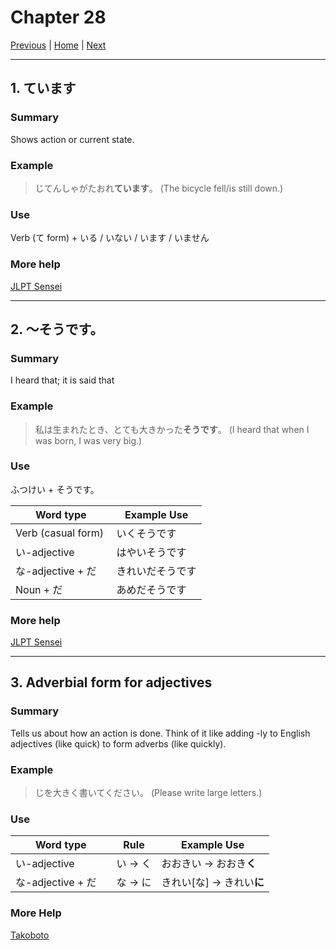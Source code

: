 # Chapter 28

[Previous](https://codywahl.github.io/JapaneseLanguageSchoolNotes/pages/27) | [Home](https://codywahl.github.io/JapaneseLanguageSchoolNotes) | [Next](https://codywahl.github.io/JapaneseLanguageSchoolNotes/pages/29)

* * *

## 1. ています

### Summary

Shows action or current state.

### Example  

> じてんしゃがたおれ**ています**。
> (The bicycle fell/is still down.)  

### Use

Verb (て form) + いる / いない / います / いません

### More help

[JLPT Sensei](https://jlptsensei.com/learn-japanese-grammar/%E3%81%A6%E3%81%84%E3%82%8B-te-iru/)

* * *

## 2. ～そうです。

### Summary

I heard that; it is said that

### Example

> 私は生まれたとき、とても大きかった**そうです**。
> (I heard that when I was born, I was very big.)

### Use

ふつけい + そうです。

Word type | Example Use
------------ | ------------
Verb (casual form) | いくそうです
い-adjective | はやいそうです
な-adjective + だ　| きれいだそうです
Noun + だ | あめだそうです

### More help

[JLPT Sensei](https://jlptsensei.com/learn-japanese-grammar/%e3%81%9d%e3%81%86%e3%81%a0-sou-da-i-heard-that/)

* * *

## 3. Adverbial form for adjectives

### Summary

Tells us about how an action is done. Think of it like adding -ly to English adjectives (like quick) to form adverbs (like quickly).

### Example

> じを大きく書いてください。
> (Please write large letters.)

### Use

Word type | Rule | Example Use
------------ | ------------ | ------------
い-adjective | い -> く | おおきい -> おおき**く**
な-adjective + だ　| な -> に | きれい[な] -> きれい**に**

### More Help

[Takoboto](https://www.tofugu.com/japanese-grammar/i-adjective-ku-form-adverb/)